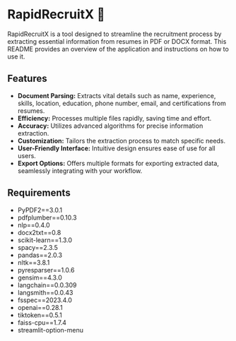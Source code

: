 # RapidRecruitX 🚀

RapidRecruitX is a tool designed to streamline the recruitment process by extracting essential information from resumes in PDF or DOCX format. This README provides an overview of the application and instructions on how to use it.

## Features

- **Document Parsing:** Extracts vital details such as name, experience, skills, location, education, phone number, email, and certifications from resumes.
- **Efficiency:** Processes multiple files rapidly, saving time and effort.
- **Accuracy:** Utilizes advanced algorithms for precise information extraction.
- **Customization:** Tailors the extraction process to match specific needs.
- **User-Friendly Interface:** Intuitive design ensures ease of use for all users.
- **Export Options:** Offers multiple formats for exporting extracted data, seamlessly integrating with your workflow.

## Requirements

- PyPDF2==3.0.1
- pdfplumber==0.10.3
- nlp==0.4.0
- docx2txt==0.8
- scikit-learn==1.3.0
- spacy==2.3.5
- pandas==2.0.3
- nltk==3.8.1
- pyresparser==1.0.6
- gensim==4.3.0
- langchain==0.0.309
- langsmith==0.0.43
- fsspec==2023.4.0
- openai==0.28.1
- tiktoken==0.5.1
- faiss-cpu==1.7.4
- streamlit-option-menu
